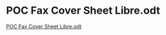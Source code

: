 # POC Fax Cover Sheet Libre.odt

[POC Fax Cover Sheet Libre.odt](POC%20Fax%20Cover%20Sheet%20Libre%20odt%20f9b5738910854b5ead10a1cdf5dfabc7/POC_Fax_Cover_Sheet_Libre.odt)